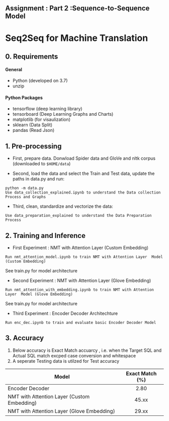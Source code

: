 ## Assignment : Part 2 :Sequence-to-Sequence Model

# Seq2Seq for Machine Translation


## 0. Requirements
#### General
- Python (developed on 3.7)
- unzip

#### Python Packages
- tensorflow (deep learning library)
- tensorboard (Deep Learning Graphs and Charts)
- matplotlib (for visaulization)
- sklearn (Data Split)
- pandas (Read Json)


## 1. Pre-processing
- First, prepare data. Donwload Spider data and GloVe and nltk corpus
(downloaded to `$HOME/data`)

- Second, load the data and select the Train and Test data, update the paths in data.py and run:
```
python -m data.py
Use data_collection_explained.ipynb to understand the Data collection Process and Graphs
```
- Third, clean, standardize and vectorize the data:
```
Use data_preparation_explained to understand the Data Preparation Process
```
## 2. Training and Inference
- First Experiment : NMT with Attention Layer (Custom Embedding)
```
Run nmt_attention_model.ipynb to train NMT with Attention Layer  Model (Custom Embedding)
```
See train.py for model architecture 


- Second Experiment : NMT with Attention Layer (Glove Embedding)
```
Run nmt_attention_with_embedding.ipynb to train NMT with Attention Layer  Model (Glove Embedding)
```
See train.py for model architecture

- Third Experiment : Encoder Decoder Architechture 
```
Run enc_dec.ipynb to train and evaluate basic Encoder Decoder Model
```

## 3. Accuracy

1. Below accuracy is Exact Match accuarcy , i.e. when the Target SQL and Actual SQL match excped case conversion and whitespace
2. A seperate Testing data is utilzed for Test accuracy

|      Model                                    | Exact Match (%) |
| ----------------------------------------------|:---------------:|
| Encoder Decoder                               | 2.80  
| NMT with Attention Layer (Custom Embedding)   | 45.xx
| NMT with Attention Layer (Glove Embedding)    | 29.xx

